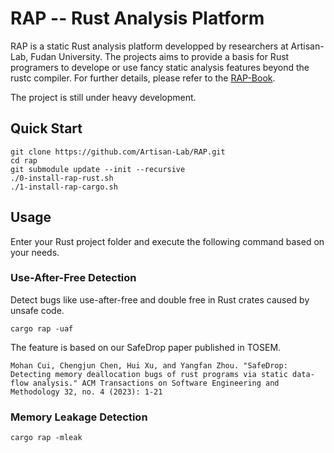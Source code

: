 # RAP -- Rust Analysis Platform
RAP is a static Rust analysis platform developped by researchers at Artisan-Lab, Fudan University. The projects aims to provide a basis for Rust programers to develope or use fancy static analysis features beyond the rustc compiler. For further details, please refer to the [RAP-Book](https://artisan-lab.github.io/RAP-Book).

The project is still under heavy development. 

## Quick Start

```shell
git clone https://github.com/Artisan-Lab/RAP.git
cd rap
git submodule update --init --recursive
./0-install-rap-rust.sh
./1-install-rap-cargo.sh
```

## Usage

Enter your Rust project folder and execute the following command based on your needs.

### Use-After-Free Detection
Detect bugs like use-after-free and double free in Rust crates caused by unsafe code.
```
cargo rap -uaf
```

The feature is based on our SafeDrop paper published in TOSEM.  
```
Mohan Cui, Chengjun Chen, Hui Xu, and Yangfan Zhou. "SafeDrop: Detecting memory deallocation bugs of rust programs via static data-flow analysis." ACM Transactions on Software Engineering and Methodology 32, no. 4 (2023): 1-21
```

### Memory Leakage Detection 
```
cargo rap -mleak
```

